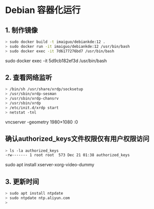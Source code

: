 

# Debian 容器化运行

## 1. 制作镜像

```bash
> sudo docker build -t imaiguo/debiankde:12 .
> sudo docker run -it imaiguo/debiankde:12 /usr/bin/bash
> sudo docker exec -it 7d6177276bd7 /usr/bin/bash
```

sudo docker exec -it 5d9cb182ef3d /usr/bin/bash


## 2. 查看网络监听

```bash
> /bin/sh /usr/share/xrdp/socksetup
> /usr/sbin/xrdp-sesman
> /usr/sbin/xrdp-chansrv
> /usr/sbin/xrdp
> /etc/init.d/xrdp start
> netstat -tnl
```

vncserver -geometry 1980×1080 :0

## 确认authorized_keys文件权限仅有用户权限访问

```bash
> ls -la authorized_keys
-rw------- 1 root root  573 Dec 21 01:38 authorized_keys
```


sudo apt install xserver-xorg-video-dummy

## 3. 更新时间

```bash
> sudo apt install ntpdate
> sudo ntpdate ntp.aliyun.com
>
```